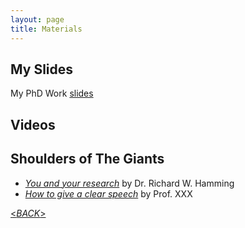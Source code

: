 ```yaml
---
layout: page
title: Materials
---
```


## My Slides

My PhD Work [slides](XXX)

## Videos

## Shoulders of The Giants

* [*You and your research*](youandyourresearch.html) by Dr. Richard W. Hamming
* [*How to give a clear speech*](XXX) by Prof. XXX 

[\<*BACK*\>](https://bonanyan.github.io/docs)